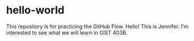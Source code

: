 # hello-world
This repository is for practicing the GitHub Flow.
Hello! This is Jennifer. I'm interested to see what we will learn in GIST 403B.
